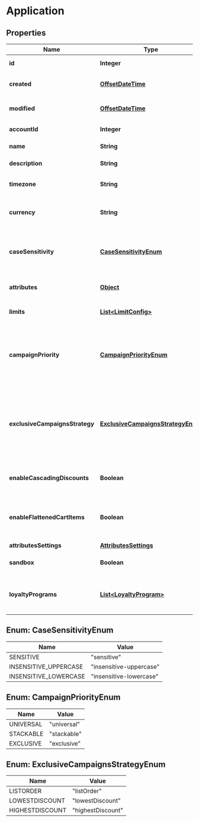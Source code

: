 

# Application


## Properties

Name | Type | Description | Notes
------------ | ------------- | ------------- | -------------
**id** | **Integer** | Unique ID for this entity. | 
**created** | [**OffsetDateTime**](OffsetDateTime.md) | The exact moment this entity was created. | 
**modified** | [**OffsetDateTime**](OffsetDateTime.md) | The exact moment this entity was last modified. | 
**accountId** | **Integer** | The ID of the account that owns this entity. | 
**name** | **String** | The name of this application. | 
**description** | **String** | A longer description of the application. |  [optional]
**timezone** | **String** | A string containing an IANA timezone descriptor. | 
**currency** | **String** | A string describing a default currency for new customer sessions. | 
**caseSensitivity** | [**CaseSensitivityEnum**](#CaseSensitivityEnum) | A string indicating how should campaigns in this application deal with case sensitivity on coupon codes. |  [optional]
**attributes** | [**Object**](.md) | Arbitrary properties associated with this campaign |  [optional]
**limits** | [**List&lt;LimitConfig&gt;**](LimitConfig.md) | Default limits for campaigns created in this application |  [optional]
**campaignPriority** | [**CampaignPriorityEnum**](#CampaignPriorityEnum) | Default priority for campaigns created in this application, can be one of (universal, stackable, exclusive). If no value is provided, this is set to \&quot;universal\&quot; |  [optional]
**exclusiveCampaignsStrategy** | [**ExclusiveCampaignsStrategyEnum**](#ExclusiveCampaignsStrategyEnum) | The strategy used when choosing exclusive campaigns for evaluation, can be one of (listOrder, lowestDiscount, highestDiscount). If no value is provided, this is set to \&quot;listOrder\&quot; |  [optional]
**enableCascadingDiscounts** | **Boolean** | Flag indicating if discounts should cascade for this application |  [optional]
**enableFlattenedCartItems** | **Boolean** | Flag indicating if cart items of quantity larger than one should be separated into different items of quantity one |  [optional]
**attributesSettings** | [**AttributesSettings**](AttributesSettings.md) |  |  [optional]
**sandbox** | **Boolean** | Flag indicating if this is a live or sandbox application |  [optional]
**loyaltyPrograms** | [**List&lt;LoyaltyProgram&gt;**](LoyaltyProgram.md) | An array containing all the loyalty programs to which this application is subscribed | 



## Enum: CaseSensitivityEnum

Name | Value
---- | -----
SENSITIVE | &quot;sensitive&quot;
INSENSITIVE_UPPERCASE | &quot;insensitive-uppercase&quot;
INSENSITIVE_LOWERCASE | &quot;insensitive-lowercase&quot;



## Enum: CampaignPriorityEnum

Name | Value
---- | -----
UNIVERSAL | &quot;universal&quot;
STACKABLE | &quot;stackable&quot;
EXCLUSIVE | &quot;exclusive&quot;



## Enum: ExclusiveCampaignsStrategyEnum

Name | Value
---- | -----
LISTORDER | &quot;listOrder&quot;
LOWESTDISCOUNT | &quot;lowestDiscount&quot;
HIGHESTDISCOUNT | &quot;highestDiscount&quot;



